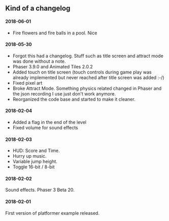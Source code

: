 ## Kind of a changelog

#### 2018-06-01
- Fire flowers and fire balls in a pool. Nice

#### 2018-05-30
- Forgot this had a changelog. Stuff such as title screen and attract mode was done without a note.
- Phaser 3.9.0 and Animated Tiles 2.0.2
- Added touch on title screen (touch controls during game play was already implemented but never reached after title screen was added :-/)
- Fixed pixel art
- Broke Attract Mode. Something physics related changed in Phaser and the json recording I use just don't work anymore.
- Reorganized the code base and started to make it cleaner.

#### 2018-02-04
- Added a flag in the end of the level
- Fixed volume for sound effects

#### 2018-02-03
- HUD: Score and Time.
- Hurry up music.
- Variable jump height.
- Toggle 16-bit / 8-bit

#### 2018-02-02
Sound effects. Phaser 3 Beta 20.

#### 2018-02-01
First version of platformer example released.